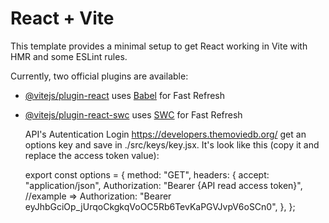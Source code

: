 # React + Vite

This template provides a minimal setup to get React working in Vite with HMR and some ESLint rules.

Currently, two official plugins are available:

- [@vitejs/plugin-react](https://github.com/vitejs/vite-plugin-react/blob/main/packages/plugin-react/README.md) uses [Babel](https://babeljs.io/) for Fast Refresh
- [@vitejs/plugin-react-swc](https://github.com/vitejs/vite-plugin-react-swc) uses [SWC](https://swc.rs/) for Fast Refresh

  API's Autentication
  Login https://developers.themoviedb.org/ get an options key and save in ./src/keys/key.jsx. It's look like this (copy it and replace the access token value):

  export const options = {
  method: "GET",
  headers: {
  accept: "application/json",
  Authorization: "Bearer {API read access token}", //example => Authorization: "Bearer eyJhbGciOp_jUrqoCkgkqVoOC5Rb6TevKaPGVJvpV6oSCn0",
  },
  };
